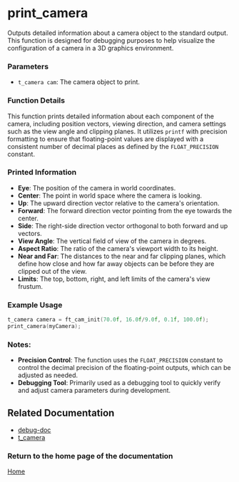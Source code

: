 # print_camera
Outputs detailed information about a camera object to the standard output. This function is designed for debugging purposes to help visualize the configuration of a camera in a 3D graphics environment.

### Parameters
- `t_camera cam`: The camera object to print.

### Function Details
This function prints detailed information about each component of the camera, including position vectors, viewing direction, and camera settings such as the view angle and clipping planes. It utilizes `printf` with precision formatting to ensure that floating-point values are displayed with a consistent number of decimal places as defined by the `FLOAT_PRECISION` constant.

### Printed Information
- **Eye**: The position of the camera in world coordinates.
- **Center**: The point in world space where the camera is looking.
- **Up**: The upward direction vector relative to the camera's orientation.
- **Forward**: The forward direction vector pointing from the eye towards the center.
- **Side**: The right-side direction vector orthogonal to both forward and up vectors.
- **View Angle**: The vertical field of view of the camera in degrees.
- **Aspect Ratio**: The ratio of the camera's viewport width to its height.
- **Near and Far**: The distances to the near and far clipping planes, which define how close and how far away objects can be before they are clipped out of the view.
- **Limits**: The top, bottom, right, and left limits of the camera's view frustum.

### Example Usage
```c
t_camera camera = ft_cam_init(70.0f, 16.0f/9.0f, 0.1f, 100.0f);
print_camera(myCamera);
```

### Notes:
- **Precision Control**: The function uses the `FLOAT_PRECISION` constant to control the decimal precision of the floating-point outputs, which can be adjusted as needed.
- **Debugging Tool**: Primarily used as a debugging tool to quickly verify and adjust camera parameters during development.

## Related Documentation
- [debug-doc](./debug-doc.md)
- [t_camera](../camera/t_camera.md)

### Return to the home page of the documentation
[Home](../home.md)
